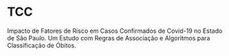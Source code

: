 # TCC
Impacto de Fatores de Risco em Casos Confirmados de Covid-19 no Estado de São Paulo. Um Estudo com Regras de Associação e Algoritmos para Classificação de Óbitos.
